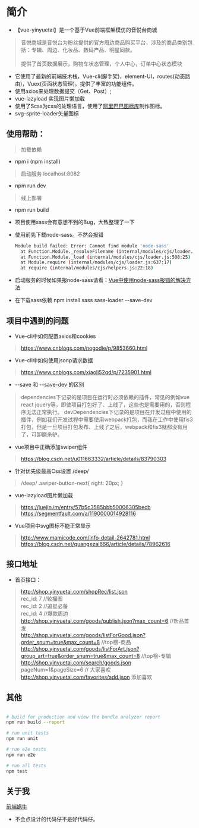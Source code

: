 # 简介

- 【vue-yinyuetai】是一个基于Vue前端框架模仿的音悦台商城
> 音悦商城是音悦台为粉丝提供的官方周边商品购买平台，涉及的商品类别包括：专辑、周边、化妆品、数码产品、明星同款。<br><br>
> 提供了首页数据展示，购物车状态管理，个人中心，订单中心状态模块

-  它使用了最新的前端技术栈，Vue-cli(脚手架)，element-UI，routes(动态路由)，Vuex(页面状态管理)。提供了丰富的功能组件。
-  使用axios来处理数据提交（Get、Post）;
-  vue-lazyload 实现图片懒加载
-  使用了Scss为css的处理语言，使用了[阿里巴巴图标库](https://www.iconfont.cn/)制作图标。
-  svg-sprite-loader矢量图标

 
## 使用帮助：

> 加载依赖
-   npm i (npm install)

> 启动服务 localhost:8082
-   npm run dev

>  线上部署
-   npm run build

- 项目使用sass会有意想不到的Bug，大致整理了一下
- 使用前先下载node-sass。不然会报错
  ``` bash
  Module build failed: Error: Cannot find module 'node-sass'
    at Function.Module._resolveFilename (internal/modules/cjs/loader.js:582:15)
    at Function.Module._load (internal/modules/cjs/loader.js:508:25)
    at Module.require (internal/modules/cjs/loader.js:637:17)
    at require (internal/modules/cjs/helpers.js:22:18)
  ```
- 启动服务的时候如果报node-sass请看：[Vue中使用node-sass报错的解决方法](https://adeng.vip/index.php/article/39.html)

- 在下载sass依赖
  npm install sass sass-loader --save-dev


## 项目中遇到的问题

- Vue-cli中如何配置axios和cookies
> https://www.cnblogs.com/nogodie/p/9853660.html

- Vue-cli中如何使用jsonp请求数据
> https://www.cnblogs.com/xiaoli52qd/p/7235901.html

- --save 和 --save-dev 的区别
> dependencies下记录的是项目在运行时必须依赖的插件，常见的例如vue react jquery等，即使项目打包好了、上线了，这些也是需要用的，否则程序无法正常执行。
> devDependencies下记录的是项目在开发过程中使用的插件，例如我们开发过程中需要使用webpack打包，而我在工作中使用fis3打包，但是一旦项目打包发布、上线了之后，webpack和fis3就都没有用了，可卸磨杀驴。

- vue项目中正确添加swiper组件
> https://blog.csdn.net/u011663332/article/details/83790303

- 针对优先级最高Css设置 /deep/
> /deep/ .swiper-button-next{
  right: 20px;
}

- vue-lazyload图片懒加载
> https://juejin.im/entry/57b5c3585bbb50006305becb
> https://segmentfault.com/a/1190000014928116

- Vue项目中svg图标不能正常显示
> http://www.mamicode.com/info-detail-2642781.html  <br>
> https://blog.csdn.net/quangezai666/article/details/78962616






## 接口地址
- 首页接口：
> http://shop.yinyuetai.com/shopRec/list.json <br>
rec_id: 7  //轮播图<br>
rec_id: 2  //追星必备<br>
rec_id: 4  //爆款周边<br>
http://shop.yinyuetai.com/goods/publish.json?max_count=6  //新品首发<br>
http://shop.yinyuetai.com/goods/listForGood.json?order_snum=true&max_count=8  //top榜-商品<br>
http://shop.yinyuetai.com/goods/listForArt.json?group_art=true&order_snum=true&max_count=8  //top榜-专辑<br>
http://shop.yinyuetai.com/search/goods.json   pageNum=1&pageSize=6  // 大家喜欢<br>
http://shop.yinyuetai.com/favorites/add.json  添加喜欢<br>




## 其他

``` bash

# build for production and view the bundle analyzer report
npm run build --report

# run unit tests
npm run unit

# run e2e tests
npm run e2e

# run all tests
npm test
```

## 关于我

[前端蜗牛](https://adeng.vip)

- 不会点设计的代码仔不是好代码仔。
